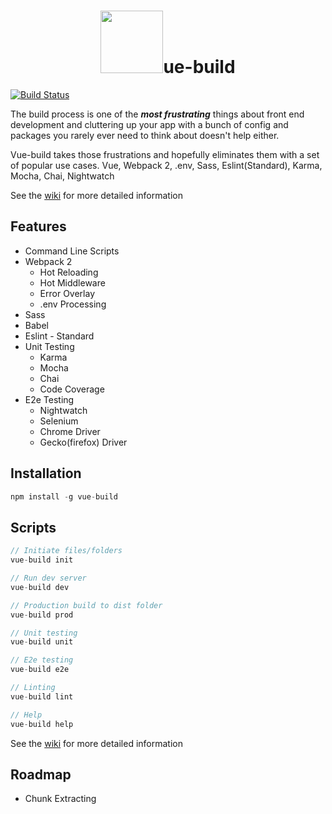 <h1 align="center"><a href="https://vuejs.org"><img width="100"src="https://vuejs.org/images/logo.png" /></a>ue-build</h1>

[![Build Status](https://travis-ci.org/brianvoe/vue-build.svg?branch=master)](https://travis-ci.org/brianvoe/vue-build)

The build process is one of the ***most frustrating*** things about front end development and cluttering up your app with a bunch of config and packages you rarely ever need to think about doesn't help either.

Vue-build takes those frustrations and hopefully eliminates them with a set of popular use cases. Vue, Webpack 2, .env, Sass, Eslint(Standard), Karma, Mocha, Chai, Nightwatch

See the [wiki](https://github.com/brianvoe/vue-build/wiki) for more detailed information

## Features
- Command Line Scripts
- Webpack 2
  - Hot Reloading
  - Hot Middleware
  - Error Overlay
  - .env Processing
- Sass
- Babel
- Eslint - Standard
- Unit Testing
  - Karma
  - Mocha
  - Chai
  - Code Coverage
- E2e Testing
  - Nightwatch
  - Selenium
  - Chrome Driver
  - Gecko(firefox) Driver

## Installation
```javascript
npm install -g vue-build
```

## Scripts
```javascript
// Initiate files/folders
vue-build init

// Run dev server
vue-build dev

// Production build to dist folder
vue-build prod

// Unit testing
vue-build unit

// E2e testing
vue-build e2e

// Linting
vue-build lint

// Help
vue-build help
```
See the [wiki](https://github.com/brianvoe/vue-build/wiki) for more detailed information

## Roadmap
  - Chunk Extracting
